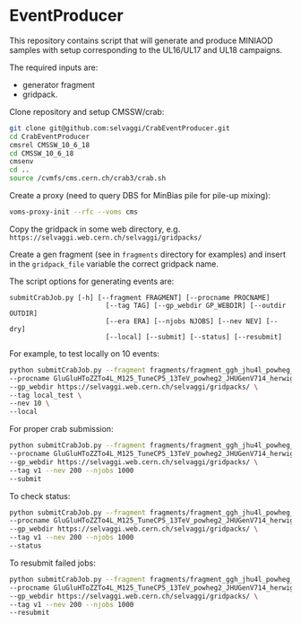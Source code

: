 # EventProducer

This repository contains script that will generate and produce MINIAOD samples with setup corresponding to the UL16/UL17 and UL18 campaigns. 

The required inputs are:

- generator fragment 
- gridpack. 

Clone repository and setup CMSSW/crab:


```bash
git clone git@github.com:selvaggi/CrabEventProducer.git
cd CrabEventProducer
cmsrel CMSSW_10_6_18
cd CMSSW_10_6_18
cmsenv
cd .. 
source /cvmfs/cms.cern.ch/crab3/crab.sh

```

Create a proxy (need to query DBS for MinBias pile for pile-up mixing):

```bash
voms-proxy-init --rfc --voms cms
```


Copy the gridpack in some web directory, e.g. ```https://selvaggi.web.cern.ch/selvaggi/gridpacks/```


Create a gen fragment (see in ```fragments``` directory for examples) and insert in the ```gridpack_file``` variable the correct gridpack name.



The script options for generating events are:

```
submitCrabJob.py [-h] [--fragment FRAGMENT] [--procname PROCNAME]
                        [--tag TAG] [--gp_webdir GP_WEBDIR] [--outdir OUTDIR]
                        [--era ERA] [--njobs NJOBS] [--nev NEV] [--dry]
                        [--local] [--submit] [--status] [--resubmit]
```


For example, to test locally on 10 events:

```bash
python submitCrabJob.py --fragment fragments/fragment_ggh_jhu4l_powheg_herwig.py \
--procname GluGluHToZZTo4L_M125_TuneCP5_13TeV_powheg2_JHUGenV714_herwig7 \
--gp_webdir https://selvaggi.web.cern.ch/selvaggi/gridpacks/ \
--tag local_test \
--nev 10 \
--local
```

For proper crab submission:


```bash
python submitCrabJob.py --fragment fragments/fragment_ggh_jhu4l_powheg_herwig.py \
--procname GluGluHToZZTo4L_M125_TuneCP5_13TeV_powheg2_JHUGenV714_herwig7 \
--gp_webdir https://selvaggi.web.cern.ch/selvaggi/gridpacks/ \
--tag v1 --nev 200 --njobs 1000
--submit
```

To check status:


```bash
python submitCrabJob.py --fragment fragments/fragment_ggh_jhu4l_powheg_herwig.py \
--procname GluGluHToZZTo4L_M125_TuneCP5_13TeV_powheg2_JHUGenV714_herwig7 \
--gp_webdir https://selvaggi.web.cern.ch/selvaggi/gridpacks/ \
--tag v1 --nev 200 --njobs 1000
--status
```

To resubmit failed jobs:


```bash
python submitCrabJob.py --fragment fragments/fragment_ggh_jhu4l_powheg_herwig.py \
--procname GluGluHToZZTo4L_M125_TuneCP5_13TeV_powheg2_JHUGenV714_herwig7 \
--gp_webdir https://selvaggi.web.cern.ch/selvaggi/gridpacks/ \
--tag v1 --nev 200 --njobs 1000
--resubmit
```
